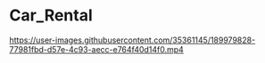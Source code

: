 # Car_Rental

https://user-images.githubusercontent.com/35361145/189979828-77981fbd-d57e-4c93-aecc-e764f40d14f0.mp4

